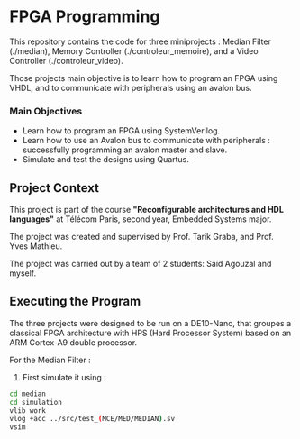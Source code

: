 # FPGA Programming

This repository contains the code for three miniprojects : Median Filter (./median), Memory Controller (./controleur_memoire), and a Video Controller (./controleur_video). 

Those projects main objective is to learn how to program an FPGA using VHDL, and to communicate with peripherals using an avalon bus.

### Main Objectives

* Learn how to program an FPGA using SystemVerilog.
* Learn how to use an Avalon bus to communicate with peripherals : successfully programming an avalon master and slave.
* Simulate and test the designs using Quartus.

## Project Context

This project is part of the course **"Reconfigurable architectures and HDL languages"** at Télécom Paris, second year, Embedded Systems major.

The project was created and supervised by Prof. Tarik Graba, and Prof. Yves Mathieu.

The project was carried out by a team of 2 students: Said Agouzal and myself.

## Executing the Program

The three projects were designed to be run on a DE10-Nano, that groupes a classical FPGA architecture with HPS (Hard Processor System) based on an ARM Cortex-A9 double processor.

For the Median Filter :

1. First simulate it using :

```bash
cd median
cd simulation
vlib work
vlog +acc ../src/test_(MCE/MED/MEDIAN).sv
vsim
```
